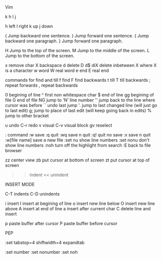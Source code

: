 Vim

   k
 h   l
   j

h	left
l	right
k	up
j	down

(	Jump backward one sentence.
)	Jump forward one sentence.
{	Jump backward one paragraph.
}	Jump forward one paragraph.

H	Jump to the top of the screen.
M	Jump to the middle of the screen.
L	Jump to the bottom of the screen.

x	remove char
X	backspace
d	delete
D	d$
diX	delete inbetween X where X is a character
w	word
W	real word
e	end
E	real end

commands for find and till
f	find
F	find backwards
t	till
T	till backwards
;	repeat forwards
,	repeat backwards

0	begining of line
^	first non whitespace char
$	end of line
gg	begining of file
G	end of file
NG	jump to 'N' line number
''	jump back to the line where cursor was before
``	undo last jump
'.	jump to last changed line (will just go to last edit)
g;	jump to place of last edit (will keep going back in edits)
%	jump to other bracket

u	undo
C-r	redo
v	visual
C-v	visual block
gv	reselect

:		command
:w		save
:q		quit
:wq		save n quit
:q!		quit no save
:x		save n quit
:w[file name]	save a new file
:set nu		show line numbers
:set nonu	don't show line numbers
:noh		turn off the highlight from search
:E		back to file browser

zz	center view
zb	put cursor at bottom of screen
zt	put cursor at top of screen

>>	indent
<<	unindent

INSERT MODE

C-T	indents
C-D	unindents

i	insert
I	insert at begining of line
o	insert new line	below
O	insert new line above
A	insert at end of line
a	insert after current char 
C	delete line and insert

p	paste buffer after cursor
P	paste buffer before cursor

PEP

:set tabstop=4 shiftwidth=4 expandtab

:set number
:set nonumber
:set noh

